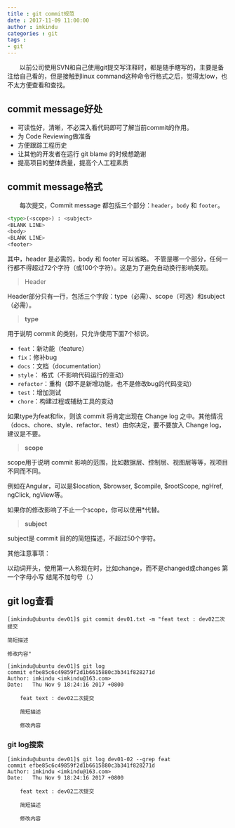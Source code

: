 ```yaml
---
title : git commit规范
date : 2017-11-09 11:00:00
author : imkindu
categories : git
tags :
- git
---
```


　　以前公司使用SVN和自己使用git提交写注释时，都是随手瞎写的，主要是备注给自己看的，但是接触到linux command这种命令行格式之后，觉得太low，也不太方便查看和查找。

<!--more-->


## commit message好处


- 可读性好，清晰，不必深入看代码即可了解当前commit的作用。
- 为 Code Reviewing做准备
- 方便跟踪工程历史
- 让其他的开发者在运行 git blame 的时候想跪谢
- 提高项目的整体质量，提高个人工程素质

## commit message格式

　　每次提交，Commit message 都包括三个部分：`header`，`body` 和 `footer`。

``` python
<type>(<scope>) : <subject>
<BLANK LINE>
<body>
<BLANK LINE>
<footer>
```


其中，header 是必需的，body 和 footer 可以省略。
不管是哪一个部分，任何一行都不得超过72个字符（或100个字符）。这是为了避免自动换行影响美观。

> Header

Header部分只有一行，包括三个字段：type（必需）、scope（可选）和subject（必需）。

> **type**

用于说明 commit 的类别，只允许使用下面7个标识。

- `feat`：新功能（feature）
- `fix`：修补bug
- `docs`：文档（documentation）
- `style`： 格式（不影响代码运行的变动）
- `refactor`：重构（即不是新增功能，也不是修改bug的代码变动）
- `test`：增加测试
- `chore`：构建过程或辅助工具的变动


如果type为feat和fix，则该 commit 将肯定出现在 Change log 之中。其他情况（docs、chore、style、refactor、test）由你决定，要不要放入 Change log，建议是不要。

> **scope**

scope用于说明 commit 影响的范围，比如数据层、控制层、视图层等等，视项目不同而不同。

例如在Angular，可以是$location, $browser, $compile, $rootScope, ngHref, ngClick, ngView等。

如果你的修改影响了不止一个scope，你可以使用*代替。

> **subject**

subject是 commit 目的的简短描述，不超过50个字符。

其他注意事项：

以动词开头，使用第一人称现在时，比如change，而不是changed或changes
第一个字母小写
结尾不加句号（.）



## git log查看

``` shell
[imkindu@ubuntu dev01]$ git commit dev01.txt -m "feat text : dev02二次提交

简短描述

修改内容"
```

``` shell
[imkindu@ubuntu dev01]$ git log
commit efbe85c6c49859f2d1b6615880c3b341f828271d
Author: imkindu <imkindu@163.com>
Date:   Thu Nov 9 18:24:16 2017 +0800

    feat text : dev02二次提交
    
    简短描述
    
    修改内容
```

### git log搜索

``` shell
[imkindu@ubuntu dev01]$ git log dev01-02 --grep feat
commit efbe85c6c49859f2d1b6615880c3b341f828271d
Author: imkindu <imkindu@163.com>
Date:   Thu Nov 9 18:24:16 2017 +0800

    feat text : dev02二次提交
    
    简短描述
    
    修改内容
```
